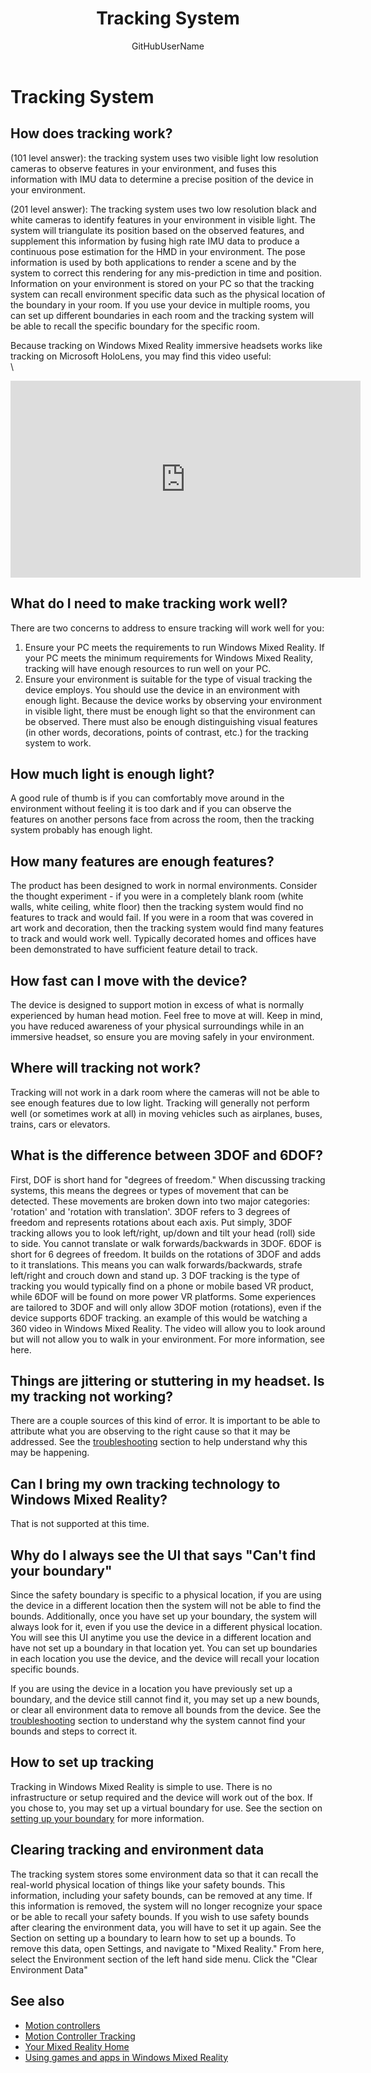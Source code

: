 ﻿---
title: Tracking System
description: Information about tracking systems for Windows Mixed Reality
author: GitHubUserName
ms.author: MicrosoftAlias
ms.date: 10/17/2017
ms.topic: article
keywords: Windows Mixed Reality, Inside-out Tracking
---

# Tracking System

## How does tracking work?

(101 level answer): the tracking system uses two visible light low resolution cameras to observe features in your environment, and fuses this information with IMU data to determine a precise position of the device in your environment.

(201 level answer): The tracking system uses two low resolution black and white cameras to identify features in your environment in visible light. The system will triangulate its position based on the observed features, and supplement this information by fusing high rate IMU data to produce a continuous pose estimation for the HMD in your environment. The pose information is used by both applications to render a scene and by the system to correct this rendering for any mis-prediction in time and position. Information on your environment is stored on your PC so that the tracking system can recall environment specific data such as the physical location of the boundary in your room. If you use your device in multiple rooms, you can set up different boundaries in each room and the tracking system will be able to recall the specific boundary for the specific room.

Because tracking on Windows Mixed Reality immersive headsets works like tracking on Microsoft HoloLens, you may find this video useful: \
\
 
<iframe width="560" height="315" src="https://www.youtube.com/embed/TneGSeqVAXQ?rel=0&amp;modestbranding=1" frameborder="0" allowfullscreen="1">

</iframe>



## What do I need to make tracking work well?

There are two concerns to address to ensure tracking will work well for you:
1. Ensure your PC meets the requirements to run Windows Mixed Reality. If your PC meets the minimum requirements for Windows Mixed Reality, tracking will have enough resources to run well on your PC.
2. Ensure your environment is suitable for the type of visual tracking the device employs. You should use the device in an environment with enough light. Because the device works by observing your environment in visible light, there must be enough light so that the environment can be observed. There must also be enough distinguishing visual features (in other words, decorations, points of contrast, etc.) for the tracking system to work.

## How much light is enough light?

A good rule of thumb is if you can comfortably move around in the environment without feeling it is too dark and if you can observe the features on another persons face from across the room, then the tracking system probably has enough light.

## How many features are enough features?

The product has been designed to work in normal environments. Consider the thought experiment - if you were in a completely blank room (white walls, white ceiling, white floor) then the tracking system would find no features to track and would fail. If you were in a room that was covered in art work and decoration, then the tracking system would find many features to track and would work well. Typically decorated homes and offices have been demonstrated to have sufficient feature detail to track.

## How fast can I move with the device?

The device is designed to support motion in excess of what is normally experienced by human head motion. Feel free to move at will. Keep in mind, you have reduced awareness of your physical surroundings while in an immersive headset, so ensure you are moving safely in your environment.

## Where will tracking not work?

Tracking will not work in a dark room where the cameras will not be able to see enough features due to low light. Tracking will generally not perform well (or sometimes work at all) in moving vehicles such as airplanes, buses, trains, cars or elevators.

## What is the difference between 3DOF and 6DOF?

First, DOF is short hand for "degrees of freedom." When discussing tracking systems, this means the degrees or types of movement that can be detected. These movements are broken down into two major categories: 'rotation' and 'rotation with translation'. 3DOF refers to 3 degrees of freedom and represents rotations about each axis. Put simply, 3DOF tracking allows you to look left/right, up/down and tilt your head (roll) side to side. You cannot translate or walk forwards/backwards in 3DOF. 6DOF is short for 6 degrees of freedom. It builds on the rotations of 3DOF and adds to it translations. This means you can walk forwards/backwards, strafe left/right and crouch down and stand up. 3 DOF tracking is the type of tracking you would typically find on a phone or mobile based VR product, while 6DOF will be found on more power VR platforms. Some experiences are tailored to 3DOF and will only allow 3DOF motion (rotations), even if the device supports 6DOF tracking. an example of this would be watching a 360 video in Windows Mixed Reality. The video will allow you to look around but will not allow you to walk in your environment. For more information, see here.

## Things are jittering or stuttering in my headset. Is my tracking not working?

There are a couple sources of this kind of error. It is important to be able to attribute what you are observing to the right cause so that it may be addressed. See the [troubleshooting](Troubleshooting_Windows_Mixed_Reality.md#tracking_system) section to help understand why this may be happening.

## Can I bring my own tracking technology to Windows Mixed Reality?

That is not supported at this time.

## Why do I always see the UI that says "Can't find your boundary"

Since the safety boundary is specific to a physical location, if you are using the device in a different location then the system will not be able to find the bounds. Additionally, once you have set up your boundary, the system will always look for it, even if you use the device in a different physical location. You will see this UI anytime you use the device in a different location and have not set up a boundary in that location yet. You can set up boundaries in each location you use the device, and the device will recall your location specific bounds.

If you are using the device in a location you have previously set up a boundary, and the device still cannot find it, you may set up a new bounds, or clear all environment data to remove all bounds from the device. See the [troubleshooting](Troubleshooting_Windows_Mixed_Reality.md#tracking_system) section to understand why the system cannot find your bounds and steps to correct it.

## How to set up tracking

Tracking in Windows Mixed Reality is simple to use. There is no infrastructure or setup required and the device will work out of the box. If you chose to, you may set up a virtual boundary for use. See the section on [setting up your boundary](Set_up_Windows_Mixed_Reality.md#set_up_your_room_boundary) for more information.

## Clearing tracking and environment data

The tracking system stores some environment data so that it can recall the real-world physical location of things like your safety bounds. This information, including your safety bounds, can be removed at any time. If this information is removed, the system will no longer recognize your space or be able to recall your safety bounds. If you wish to use safety bounds after clearing the environment data, you will have to set it up again. See the Section on setting up a boundary to learn how to set up a bounds. To remove this data, open Settings, and navigate to "Mixed Reality." From here, select the Environment section of the left hand side menu. Click the "Clear Environment Data"

## See also
* [Motion controllers](Motion_controllers.md)
* [Motion Controller Tracking](Motion_controllers.md#controller_tracking_state)
* [Your Mixed Reality Home](Your_Mixed_Reality_Home.md)
* [Using games and apps in Windows Mixed Reality](Using_games_and_apps_in_Windows_Mixed_Reality.md)
